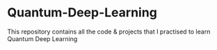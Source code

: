 # Quantum-Deep-Learning
This repository contains all the code &amp; projects that I practised to learn Quantum Deep Learning
